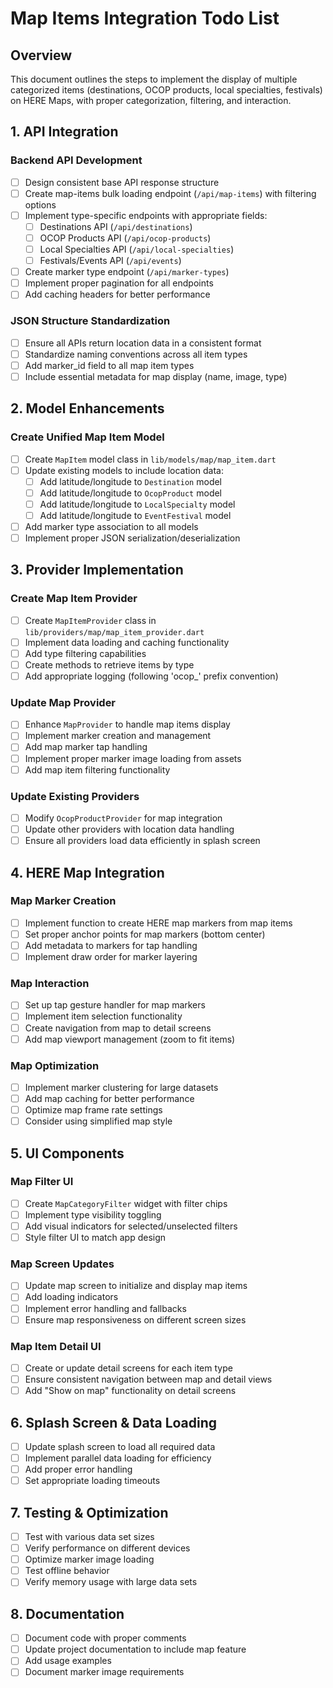 # Map Items Integration Todo List

## Overview
This document outlines the steps to implement the display of multiple categorized items (destinations, OCOP products, local specialties, festivals) on HERE Maps, with proper categorization, filtering, and interaction.

## 1. API Integration

### Backend API Development
- [ ] Design consistent base API response structure
- [ ] Create map-items bulk loading endpoint (`/api/map-items`) with filtering options
- [ ] Implement type-specific endpoints with appropriate fields:
  - [ ] Destinations API (`/api/destinations`)
  - [ ] OCOP Products API (`/api/ocop-products`)
  - [ ] Local Specialties API (`/api/local-specialties`) 
  - [ ] Festivals/Events API (`/api/events`)
- [ ] Create marker type endpoint (`/api/marker-types`)
- [ ] Implement proper pagination for all endpoints
- [ ] Add caching headers for better performance

### JSON Structure Standardization
- [ ] Ensure all APIs return location data in a consistent format
- [ ] Standardize naming conventions across all item types
- [ ] Add marker_id field to all map item types
- [ ] Include essential metadata for map display (name, image, type)

## 2. Model Enhancements

### Create Unified Map Item Model
- [ ] Create `MapItem` model class in `lib/models/map/map_item.dart`
- [ ] Update existing models to include location data:
  - [ ] Add latitude/longitude to `Destination` model
  - [ ] Add latitude/longitude to `OcopProduct` model
  - [ ] Add latitude/longitude to `LocalSpecialty` model
  - [ ] Add latitude/longitude to `EventFestival` model
- [ ] Add marker type association to all models
- [ ] Implement proper JSON serialization/deserialization

## 3. Provider Implementation

### Create Map Item Provider
- [ ] Create `MapItemProvider` class in `lib/providers/map/map_item_provider.dart`
- [ ] Implement data loading and caching functionality
- [ ] Add type filtering capabilities
- [ ] Create methods to retrieve items by type
- [ ] Add appropriate logging (following 'ocop_' prefix convention)

### Update Map Provider
- [ ] Enhance `MapProvider` to handle map items display
- [ ] Implement marker creation and management
- [ ] Add map marker tap handling
- [ ] Implement proper marker image loading from assets
- [ ] Add map item filtering functionality

### Update Existing Providers
- [ ] Modify `OcopProductProvider` for map integration
- [ ] Update other providers with location data handling
- [ ] Ensure all providers load data efficiently in splash screen

## 4. HERE Map Integration

### Map Marker Creation
- [ ] Implement function to create HERE map markers from map items
- [ ] Set proper anchor points for map markers (bottom center)
- [ ] Add metadata to markers for tap handling
- [ ] Implement draw order for marker layering

### Map Interaction
- [ ] Set up tap gesture handler for map markers
- [ ] Implement item selection functionality
- [ ] Create navigation from map to detail screens
- [ ] Add map viewport management (zoom to fit items)

### Map Optimization
- [ ] Implement marker clustering for large datasets
- [ ] Add map caching for better performance
- [ ] Optimize map frame rate settings
- [ ] Consider using simplified map style

## 5. UI Components

### Map Filter UI
- [ ] Create `MapCategoryFilter` widget with filter chips
- [ ] Implement type visibility toggling
- [ ] Add visual indicators for selected/unselected filters
- [ ] Style filter UI to match app design

### Map Screen Updates
- [ ] Update map screen to initialize and display map items
- [ ] Add loading indicators
- [ ] Implement error handling and fallbacks
- [ ] Ensure map responsiveness on different screen sizes

### Map Item Detail UI
- [ ] Create or update detail screens for each item type
- [ ] Ensure consistent navigation between map and detail views
- [ ] Add "Show on map" functionality on detail screens

## 6. Splash Screen & Data Loading

- [ ] Update splash screen to load all required data
- [ ] Implement parallel data loading for efficiency
- [ ] Add proper error handling
- [ ] Set appropriate loading timeouts

## 7. Testing & Optimization

- [ ] Test with various data set sizes
- [ ] Verify performance on different devices
- [ ] Optimize marker image loading
- [ ] Test offline behavior
- [ ] Verify memory usage with large data sets

## 8. Documentation

- [ ] Document code with proper comments
- [ ] Update project documentation to include map feature
- [ ] Add usage examples
- [ ] Document marker image requirements 